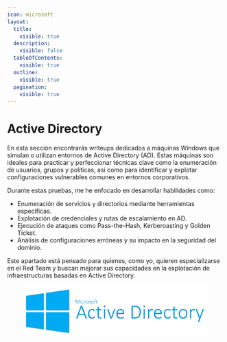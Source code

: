 ```yaml
---
icon: microsoft
layout:
  title:
    visible: true
  description:
    visible: false
  tableOfContents:
    visible: true
  outline:
    visible: true
  pagination:
    visible: true
---
```


# Active Directory

En esta sección encontrarás writeups dedicados a máquinas Windows que simulan o utilizan entornos de Active Directory (AD). Estas máquinas son ideales para practicar y perfeccionar técnicas clave como la enumeración de usuarios, grupos y políticas, así como para identificar y explotar configuraciones vulnerables comunes en entornos corporativos.

Durante estas pruebas, me he enfocado en desarrollar habilidades como:

* Enumeración de servicios y directorios mediante herramientas específicas.
* Explotación de credenciales y rutas de escalamiento en AD.
* Ejecución de ataques como Pass-the-Hash, Kerberoasting y Golden Ticket.
* Análisis de configuraciones erróneas y su impacto en la seguridad del dominio.

Este apartado está pensado para quienes, como yo, quieren especializarse en el Red Team y buscan mejorar sus capacidades en la explotación de infraestructuras basadas en Active Directory.

<figure><img src="../../../../.gitbook/assets/active-directory-logo.png" alt="" width="450"><figcaption></figcaption></figure>
